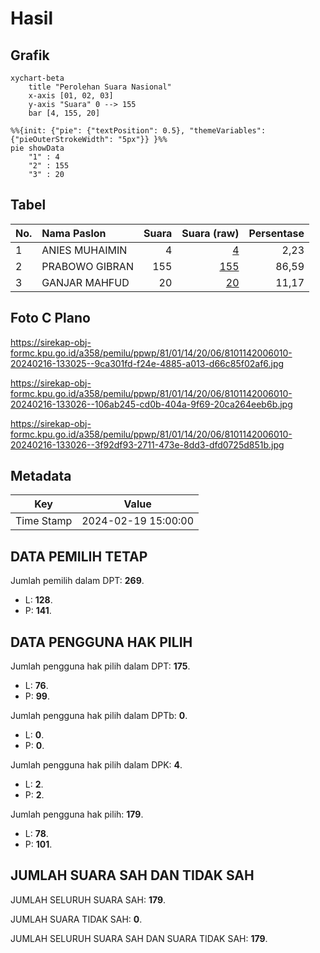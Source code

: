 # Hasil

## Grafik

```mermaid
xychart-beta
    title "Perolehan Suara Nasional"
    x-axis [01, 02, 03]
    y-axis "Suara" 0 --> 155
    bar [4, 155, 20]
```

```mermaid
%%{init: {"pie": {"textPosition": 0.5}, "themeVariables": {"pieOuterStrokeWidth": "5px"}} }%%
pie showData
    "1" : 4
    "2" : 155
    "3" : 20
```

## Tabel

| No. | Nama Paslon    | Suara | Suara (raw) | Persentase |
|:--- |:-------------- | -----:| -----------:| ----------:|
| 1   | ANIES MUHAIMIN | 4     | [4][p-1]    | 2,23       |
| 2   | PRABOWO GIBRAN | 155   | [155][p-2]  | 86,59      |
| 3   | GANJAR MAHFUD  | 20    | [20][p-3]   | 11,17      |


[p-1]: https://github.com/gigit-pemilu/pemilu-2024/blob/main/pilpres/hitung-suara/sub/81-maluku/sub/01-maluku-tengah/sub/14-salahutu/sub/2006-suli/sub/010-tps/sub/paslon-1.txt
[p-2]: https://github.com/gigit-pemilu/pemilu-2024/blob/main/pilpres/hitung-suara/sub/81-maluku/sub/01-maluku-tengah/sub/14-salahutu/sub/2006-suli/sub/010-tps/sub/paslon-2.txt
[p-3]: https://github.com/gigit-pemilu/pemilu-2024/blob/main/pilpres/hitung-suara/sub/81-maluku/sub/01-maluku-tengah/sub/14-salahutu/sub/2006-suli/sub/010-tps/sub/paslon-3.txt

## Foto C Plano

https://sirekap-obj-formc.kpu.go.id/a358/pemilu/ppwp/81/01/14/20/06/8101142006010-20240216-133025--9ca301fd-f24e-4885-a013-d66c85f02af6.jpg

https://sirekap-obj-formc.kpu.go.id/a358/pemilu/ppwp/81/01/14/20/06/8101142006010-20240216-133026--106ab245-cd0b-404a-9f69-20ca264eeb6b.jpg

https://sirekap-obj-formc.kpu.go.id/a358/pemilu/ppwp/81/01/14/20/06/8101142006010-20240216-133026--3f92df93-2711-473e-8dd3-dfd0725d851b.jpg


## Metadata

| Key        | Value               |
| ---------- | ------------------- |
| Time Stamp | 2024-02-19 15:00:00 |


## DATA PEMILIH TETAP

Jumlah pemilih dalam DPT: **269**.
 * L: **128**.
 * P: **141**.

## DATA PENGGUNA HAK PILIH

Jumlah pengguna hak pilih dalam DPT: **175**.
 * L: **76**.
 * P: **99**.

Jumlah pengguna hak pilih dalam DPTb: **0**.
 * L: **0**.
 * P: **0**.

Jumlah pengguna hak pilih dalam DPK: **4**.
 * L: **2**.
 * P: **2**.

Jumlah pengguna hak pilih: **179**.
 * L: **78**.
 * P: **101**.

## JUMLAH SUARA SAH DAN TIDAK SAH

JUMLAH SELURUH SUARA SAH: **179**.

JUMLAH SUARA TIDAK SAH: **0**.

JUMLAH SELURUH SUARA SAH DAN SUARA TIDAK SAH: **179**.


